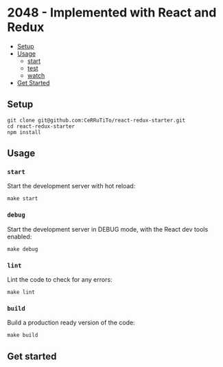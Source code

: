 # 2048 - Implemented with React and Redux

* [Setup](#setup)
* [Usage](#usage)
  * [start](#start)
  * [test](#test)
  * [watch](#watch)
* [Get Started](#get-started)


## Setup

```
git clone git@github.com:CeRRuTiTo/react-redux-starter.git
cd react-redux-starter
npm install
```


## Usage

### `start`
Start the development server with hot reload:
```
make start
```

### `debug`
Start the development server in DEBUG mode, with the React dev tools enabled:
```
make debug
```

### `lint`
Lint the code to check for any errors:
```
make lint
```

### `build`
Build a production ready version of the code:
```
make build
```

## Get started
